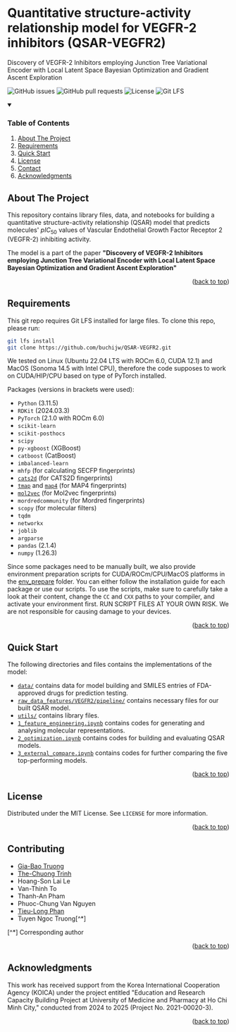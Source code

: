 

# Quantitative structure-activity relationship model for VEGFR-2 inhibitors (QSAR-VEGFR2)

Discovery of VEGFR-2 Inhibitors employing Junction Tree Variational Encoder with Local Latent Space Bayesian Optimization and Gradient Ascent Exploration

![GitHub issues](https://img.shields.io/github/issues/buchijw/QSAR-VEGFR2?style=for-the-badge)
![GitHub pull requests](https://img.shields.io/github/issues-pr/buchijw/QSAR-VEGFR2?style=for-the-badge)
![License](https://img.shields.io/github/license/buchijw/QSAR-VEGFR2?style=for-the-badge)
![Git LFS](https://img.shields.io/badge/GIT%20LFS-8A2BE2?style=for-the-badge)

<!-- TABLE OF CONTENTS -->

<details open>
  <summary><h3>Table of Contents</h3></summary>
  <ol>
    <li><a href="#about-the-project">About The Project</a></li>
    <li><a href="#requirements">Requirements</a></li>
    <li><a href="#quick-start">Quick Start</a></li>
    <li><a href="#license">License</a></li>
    <li><a href="#contact">Contact</a></li>
    <li><a href="#acknowledgments">Acknowledgments</a></li>
  </ol>
</details>

<!-- ABOUT THE PROJECT -->

## About The Project

This repository contains library files, data, and notebooks for building a quantitative structure-activity relationship (QSAR) model that predicts molecules' $pIC_{50}$ values of Vascular Endothelial Growth Factor Receptor 2 (VEGFR-2) inhibiting activity.

The model is a part of the paper **"Discovery of VEGFR-2 Inhibitors employing Junction Tree Variational Encoder with Local Latent Space Bayesian Optimization and Gradient Ascent Exploration"**

<p align="right">(<a href="#readme-top">back to top</a>)</p>

<!-- REQUIREMENTS -->

## Requirements

This git repo requires Git LFS installed for large files. To clone this repo, please run:

```bash
git lfs install
git clone https://github.com/buchijw/QSAR-VEGFR2.git
```

We tested on Linux (Ubuntu 22.04 LTS with ROCm 6.0, CUDA 12.1) and MacOS (Sonoma 14.5 with Intel CPU), therefore the code supposes to work on CUDA/HIP/CPU based on type of PyTorch installed.

Packages (versions in brackets were used):

* `Python` (3.11.5)
* `RDKit` (2024.03.3)
* `PyTorch` (2.1.0 with ROCm 6.0)
* `scikit-learn`
* `scikit-posthocs`
* `scipy`
* `py-xgboost` (XGBoost)
* `catboost` (CatBoost)
* `imbalanced-learn`
* `mhfp` (for calculating SECFP fingerprints)
* [`cats2d`](https://github.com/iwatobipen/CATS2D.git) (for CATS2D fingerprints)
* [`tmap`](https://github.com/reymond-group/tmap.git) and [`map4`](https://github.com/reymond-group/map4) (for MAP4 fingerprints)
* [`mol2vec`](https://github.com/guyrosin/mol2vec) (for Mol2vec fingerprints)
* `mordredcommunity` (for Mordred fingerprints)
* `scopy` (for molecular filters)
* `tqdm`
* `networkx`
* `joblib`
* `argparse`
* `pandas` (2.1.4)
* `numpy` (1.26.3)

Since some packages need to be manually built, we also provide environment preparation scripts for CUDA/ROCm/CPU/MacOS platforms in the [env_prepare](env_prepare) folder. You can either follow the installation guide for each package or use our scripts. To use the scripts, make sure to carefully take a look at their content, change the `CC` and `CXX` paths to your compiler, and activate your environment first. RUN SCRIPT FILES AT YOUR OWN RISK. We are not responsible for causing damage to your devices.

<p align="right">(<a href="#readme-top">back to top</a>)</p>

<!-- QUICK START -->

## Quick Start

The following directories and files contains the implementations of the model:

* [`data/`](data) contains data for model building and SMILES entries of FDA-approved drugs for prediction testing.
* [`raw_data_features/VEGFR2/pipeline/`](raw_data_features/VEGFR2/pipeline/) contains necessary files for our built QSAR model.
* [`utils/`](utils/) contains library files.
* [`1_feature_engineering.ipynb`](1_feature_engineering.ipynb) contains codes for generating and analysing molecular representations.
* [`2_optimization.ipynb`](2_optimization.ipynb) contains codes for building and evaluating QSAR models.
* [`3_external_compare.ipynb`](3_external_compare.ipynb) contains codes for further comparing the five top-performing models.

<p align="right">(<a href="#readme-top">back to top</a>)</p>

<!-- LICENSE -->

## License

Distributed under the MIT License. See `LICENSE` for more information.

<p align="right">(<a href="#readme-top">back to top</a>)</p>

<!-- CONTACT -->

## Contributing
- [Gia-Bao Truong](https://github.com/buchijw/)
- [The-Chuong Trinh](https://trinhthechuong.github.io)
- Hoang-Son Lai Le
- Van-Thinh To
- Thanh-An Pham
- Phuoc-Chung Van Nguyen
- [Tieu-Long Phan](https://tieulongphan.github.io/)
- Tuyen Ngoc Truong[^*]

[^*] Corresponding author

<p align="right">(<a href="#readme-top">back to top</a>)</p>

<!-- ACKNOWLEDGMENTS -->

## Acknowledgments

This work has received support from the Korea International Cooperation Agency (KOICA) under the project entitled "Education and Research Capacity Building Project at University of Medicine and Pharmacy at Ho Chi Minh City," conducted from 2024 to 2025 (Project No. 2021-00020-3).

<p align="right">(<a href="#readme-top">back to top</a>)</p>
